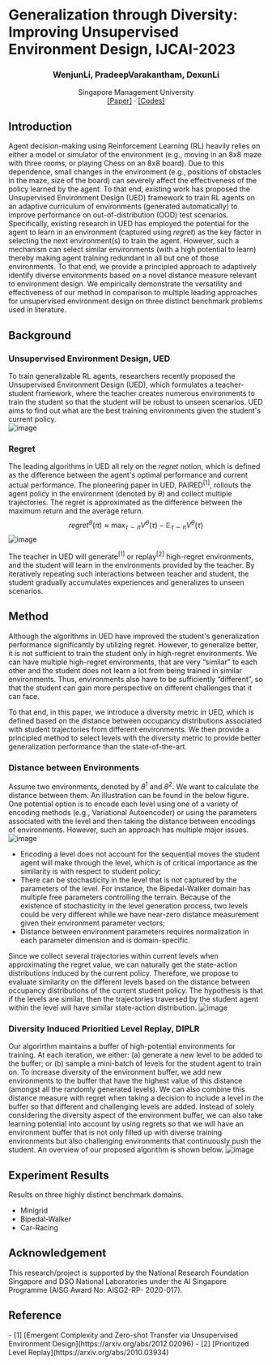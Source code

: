 # Generalization through Diversity: Improving Unsupervised Environment Design, IJCAI-2023

<p align="center">
  <h3 align="center">WenjunLi, PradeepVarakantham, DexunLi</h3>
  <p align="center">
    Singapore Management University
    <br>
    <a href="https://www.ijcai.org/proceedings/2023/0601.pdf">[Paper]</a>
    ·
    <a href="https://github.com/wenjunli-0/diplr_webpage/">[Codes]</a>
  </p>
</p>


## Introduction
Agent decision-making using Reinforcement Learning (RL) heavily relies on either a model or simulator of the environment (e.g., moving in an 8x8 maze with three rooms, or playing Chess on an 8x8 board). Due to this dependence, small changes in the environment (e.g., positions of obstacles in the maze, size of the board) can severely affect the effectiveness of the policy learned by the agent. To that end, existing work has proposed the Unsupervised Environment Design (UED) framework to train RL agents on an adaptive curriculum of environments (generated automatically) to improve performance on out-of-distribution (OOD) test scenarios. Specifically, existing research in UED has employed the potential for the agent to learn in an environment (captured using *regret*) as the key factor in selecting the next environment(s) to train the agent. However, such a mechanism can select similar environments (with a high potential to learn) thereby making agent training redundant in all but one of those environments. To that end, we provide a principled approach to adaptively identify diverse environments based on a novel distance measure relevant to environment design. We empirically demonstrate the versatility and effectiveness of our method in comparison to multiple leading approaches for unsupervised environment design on three distinct benchmark problems used in literature.


## Background
### Unsupervised Environment Design, UED
To train generalizable RL agents, researchers recently proposed the Unsupervised Environment Design (UED), which formulates a teacher-student framework, where the teacher creates numerous environments to train the student so that the student will be robust to unseen scenarios. UED aims to find out what are the best training environments given the student's current policy. <br>
![image](figures/UED_overview.png#pic_center)

### Regret
The leading algorithms in UED all rely on the *regret* notion, which is defined as the difference between the agent's optimal performance and current actual performance. The pioneering paper in UED, PAIRED<sup>[1]</sup>, rollouts the agent policy in the environment (denoted by $\theta$) and collect multiple trajectories. The regret is approximated as the difference between the maximum return and the average return. <br>
$$regret^{\theta}(\pi) \approx \max_{\tau \sim \pi} V^{\theta}(\tau) - \mathbb{E}_{\tau \sim \pi} V^{\theta}(\tau)$$
![image](figures/regret_demo.png)

The teacher in UED will generate<sup>[1]</sup> or replay<sup>[2]</sup> high-regret environments, and the student will learn in the environments provided by the teacher. By iteratively repeating such interactions between teacher and student, the student gradually accumulates experiences and generalizes to unseen scenarios. 

## Method
Although the algorithms in UED have improved the student's generalization performance significantly by utilizing regret. However, to generalize better, it is not sufficient to train the student only in high-regret environments. We can have multiple high-regret environments, that are very “similar” to each other and the student does not learn a lot from being trained in similar environments. Thus, environments also have to be sufficiently “different”, so that the student can gain more perspective on different challenges that it can face.

To that end, in this paper, we introduce a diversity metric in UED, which is defined based on the distance between occupancy distributions associated with student trajectories from different environments. We then provide a principled method to select levels with the diversity metric to provide better generalization performance than the state-of-the-art.

### Distance between Environments
Assume two environments, denoted by $\theta^1$ and $\theta^2$. We want to calculate the distance between them. An illustration can be found in the below figure. One potential option is to encode each level using one of a variety of encoding methods (e.g., Variational Autoencoder) or using the parameters associated with the level and then taking the distance between encodings of environments. However, such an approach has multiple major issues. <br>
![image](figures/distance_demo_small.png)

- Encoding a level does not account for the sequential moves the student agent will make through the level, which is of critical importance as the similarity is with respect to student policy;
- There can be stochasticity in the level that is not captured by the parameters of the level. For instance, the Bipedal-Walker domain has multiple free parameters controlling the terrain. Because of the existence of stochasticity in the level generation process, two levels could be very different while we have near-zero distance measurement given their environment parameter vectors;
- Distance between environment parameters requires normalization in each parameter dimension and is domain-specific.

Since we collect several trajectories within current levels when approximating the regret value, we can naturally get the state-action distributions induced by the current policy. Therefore, we propose to evaluate similarity on the different levels based on the distance between occupancy distributions of the current student policy. The hypothesis is that if the levels are similar, then the trajectories traversed by the student agent within the level will have similar state-action distribution. 
![image](figures/trajectory_distance_small.png)


### Diversity Induced Prioritied Level Replay, DIPLR
Our algorirthm maintains a buffer of high-potential environments for training. At each iteration, we either: (a) generate a new level to be added to the buffer; or (b) sample a mini-batch of levels for the student agent to train on. To increase diversity of the environment buffer, we add new environments to the buffer that have the highest value of this distance (amongst all the randomly generated levels). We can also combine this distance measure with regret when taking a decision to include a level in the buffer so that different and challenging levels are added. Instead of solely considering the diversity aspect of the environment buffer, we can also take learning potential into account by using regrets so that we will have an environment buffer that is not only filled up with diverse training environments but also challenging environments that continuously push the student. An overview of our proposed algorithm is shown below.
![image](figures/algo_pipeline_small.png)


## Experiment Results
Results on three highly distinct benchmark domains. 

- Minigrid
- Bipedal-Walker
- Car-Racing


## Acknowledgement
This research/project is supported by the National Research Foundation Singapore and DSO National Laboratories under the AI Singapore Programme (AISG Award No: AISG2-RP- 2020-017).


## Reference
<div id="paired"></div>
- [1] [Emergent Complexity and Zero-shot Transfer via Unsupervised Environment Design](https://arxiv.org/abs/2012.02096)
- [2] [Prioritized Level Replay](https://arxiv.org/abs/2010.03934)
